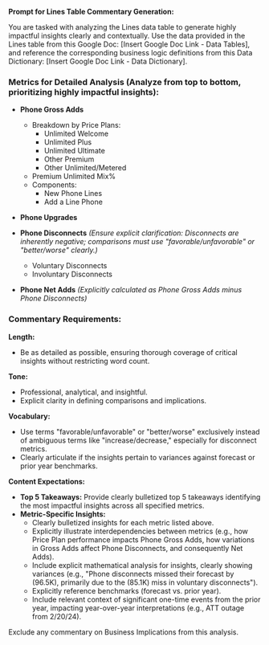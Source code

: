 **Prompt for Lines Table Commentary Generation:**

You are tasked with analyzing the Lines data table to generate highly impactful insights clearly and contextually. Use the data provided in the Lines table from this Google Doc: [Insert Google Doc Link - Data Tables], and reference the corresponding business logic definitions from this Data Dictionary: [Insert Google Doc Link - Data Dictionary].

### Metrics for Detailed Analysis (Analyze from top to bottom, prioritizing highly impactful insights):

- **Phone Gross Adds**
  - Breakdown by Price Plans:
    - Unlimited Welcome
    - Unlimited Plus
    - Unlimited Ultimate
    - Other Premium
    - Other Unlimited/Metered
  - Premium Unlimited Mix%
  - Components:
    - New Phone Lines
    - Add a Line Phone

- **Phone Upgrades**

- **Phone Disconnects** *(Ensure explicit clarification: Disconnects are inherently negative; comparisons must use \"favorable/unfavorable\" or \"better/worse\" clearly.)*
  - Voluntary Disconnects
  - Involuntary Disconnects

- **Phone Net Adds** *(Explicitly calculated as Phone Gross Adds minus Phone Disconnects)*

### Commentary Requirements:

**Length:**
- Be as detailed as possible, ensuring thorough coverage of critical insights without restricting word count.

**Tone:**
- Professional, analytical, and insightful.
- Explicit clarity in defining comparisons and implications.

**Vocabulary:**
- Use terms \"favorable/unfavorable\" or \"better/worse\" exclusively instead of ambiguous terms like \"increase/decrease,\" especially for disconnect metrics.
- Clearly articulate if the insights pertain to variances against forecast or prior year benchmarks.

**Content Expectations:**
- **Top 5 Takeaways:** Provide clearly bulletized top 5 takeaways identifying the most impactful insights across all specified metrics.
- **Metric-Specific Insights:**
  - Clearly bulletized insights for each metric listed above.
  - Explicitly illustrate interdependencies between metrics (e.g., how Price Plan performance impacts Phone Gross Adds, how variations in Gross Adds affect Phone Disconnects, and consequently Net Adds).
  - Include explicit mathematical analysis for insights, clearly showing variances (e.g., \"Phone disconnects missed their forecast by (96.5K), primarily due to the (85.1K) miss in voluntary disconnects\").
  - Explicitly reference benchmarks (forecast vs. prior year).
  - Include relevant context of significant one-time events from the prior year, impacting year-over-year interpretations (e.g., ATT outage from 2/20/24).

Exclude any commentary on Business Implications from this analysis.

